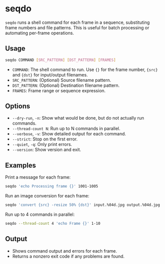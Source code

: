 # seqdo

`seqdo` runs a shell command for each frame in a sequence, substituting frame numbers and file patterns. This is useful for batch processing or automating per-frame operations.

## Usage

```bash
seqdo COMMAND [SRC_PATTERN] [DST_PATTERN] [FRAMES]
```

- `COMMAND`: The shell command to run. Use `{}` for the frame number, `{src}` and `{dst}` for input/output filenames.
- `SRC_PATTERN`: (Optional) Source filename pattern.
- `DST_PATTERN`: (Optional) Destination filename pattern.
- `FRAMES`: Frame range or sequence expression.

## Options

- `--dry-run`, `-n`: Show what would be done, but do not actually run commands.
- `--thread-count N`: Run up to N commands in parallel.
- `--verbose`, `-v`: Show detailed output for each command.
- `--strict`: Stop on the first error.
- `--quiet`, `-q`: Only print errors.
- `--version`: Show version and exit.

## Examples

Print a message for each frame:

```bash
seqdo 'echo Processing frame {}' 1001-1005
```

Run an image conversion for each frame:

```bash
seqdo 'convert {src} -resize 50% {dst}' input.%04d.jpg output.%04d.jpg 1001-1020
```

Run up to 4 commands in parallel:

```bash
seqdo --thread-count 4 'echo Frame {}' 1-10
```

## Output

- Shows command output and errors for each frame.
- Returns a nonzero exit code if any problems are found.
